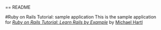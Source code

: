 == README

#Ruby on Rails Tutorial: sample application
This is the sample application for [*Ruby on Rails Tutorial: Learn Rails by Example*](http://railstutorial.org/)
by [Michael Hartl](http://michaelhartl.com/)
